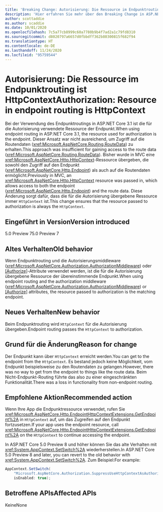```yaml
---
title: 'Breaking Change: Autorisierung: Die Ressource im Endpunktrouting ist HttpContext'
description: 'Hier erfahren Sie mehr über den Breaking Change in ASP.NET Core 5.0 mit dem Titel „Autorisierung: Die Ressource im Endpunktrouting ist HttpContext'
author: scottaddie
ms.author: scaddie
ms.date: 10/01/2020
ms.openlocfilehash: 7c5a77cb8999c60a7780b9b4f7ad2a1c79fd8310
ms.sourcegitcommit: d8020797a6657d0fbbdff362b80300815f682f94
ms.translationtype: HT
ms.contentlocale: de-DE
ms.lasthandoff: 11/24/2020
ms.locfileid: "95759544"
---
```

# <a name="authorization-resource-in-endpoint-routing-is-httpcontext"></a><span data-ttu-id="33777-103">Autorisierung: Die Ressource im Endpunktrouting ist HttpContext</span><span class="sxs-lookup"><span data-stu-id="33777-103">Authorization: Resource in endpoint routing is HttpContext</span></span>

<span data-ttu-id="33777-104">Bei der Verwendung des Endpunktroutings in ASP.NET Core 3.1 ist die für die Autorisierung verwendete Ressource der Endpunkt.</span><span class="sxs-lookup"><span data-stu-id="33777-104">When using endpoint routing in ASP.NET Core 3.1, the resource used for authorization is the endpoint.</span></span> <span data-ttu-id="33777-105">Dieser Ansatz war nicht ausreichend, um Zugriff auf die Routendaten (<xref:Microsoft.AspNetCore.Routing.RouteData>) zu erhalten.</span><span class="sxs-lookup"><span data-stu-id="33777-105">This approach was insufficient for gaining access to the route data (<xref:Microsoft.AspNetCore.Routing.RouteData>).</span></span> <span data-ttu-id="33777-106">Bisher wurde in MVC eine <xref:Microsoft.AspNetCore.Http.HttpContext>-Ressource übergeben, die sowohl den Zugriff auf den Endpunkt (<xref:Microsoft.AspNetCore.Http.Endpoint>) als auch auf die Routendaten ermöglicht.</span><span class="sxs-lookup"><span data-stu-id="33777-106">Previously in MVC, an <xref:Microsoft.AspNetCore.Http.HttpContext> resource was passed in, which allows access to both the endpoint (<xref:Microsoft.AspNetCore.Http.Endpoint>) and the route data.</span></span> <span data-ttu-id="33777-107">Diese Änderung sorgt dafür, dass die für die Autorisierung übergebene Ressource immer `HttpContext` ist.</span><span class="sxs-lookup"><span data-stu-id="33777-107">This change ensures that the resource passed to authorization is always the `HttpContext`.</span></span>

## <a name="version-introduced"></a><span data-ttu-id="33777-108">Eingeführt in Version</span><span class="sxs-lookup"><span data-stu-id="33777-108">Version introduced</span></span>

<span data-ttu-id="33777-109">5.0 Preview 7</span><span class="sxs-lookup"><span data-stu-id="33777-109">5.0 Preview 7</span></span>

## <a name="old-behavior"></a><span data-ttu-id="33777-110">Altes Verhalten</span><span class="sxs-lookup"><span data-stu-id="33777-110">Old behavior</span></span>

<span data-ttu-id="33777-111">Wenn Endpunktrouting und die Autorisierungsmiddleware (<xref:Microsoft.AspNetCore.Authorization.AuthorizationMiddleware>) oder [[Authorize]](xref:Microsoft.AspNetCore.Authorization.AuthorizeAttribute)-Attribute verwendet werden, ist die für die Autorisierung übergebene Ressource der übereinstimmende Endpunkt.</span><span class="sxs-lookup"><span data-stu-id="33777-111">When using endpoint routing and the authorization middleware (<xref:Microsoft.AspNetCore.Authorization.AuthorizationMiddleware>) or [[Authorize]](xref:Microsoft.AspNetCore.Authorization.AuthorizeAttribute) attributes, the resource passed to authorization is the matching endpoint.</span></span>

## <a name="new-behavior"></a><span data-ttu-id="33777-112">Neues Verhalten</span><span class="sxs-lookup"><span data-stu-id="33777-112">New behavior</span></span>

<span data-ttu-id="33777-113">Beim Endpunktrouting wird `HttpContext` für die Autorisierung übergeben.</span><span class="sxs-lookup"><span data-stu-id="33777-113">Endpoint routing passes the `HttpContext` to authorization.</span></span>

## <a name="reason-for-change"></a><span data-ttu-id="33777-114">Grund für die Änderung</span><span class="sxs-lookup"><span data-stu-id="33777-114">Reason for change</span></span>

<span data-ttu-id="33777-115">Der Endpunkt kann über `HttpContext` erreicht werden.</span><span class="sxs-lookup"><span data-stu-id="33777-115">You can get to the endpoint from the `HttpContext`.</span></span> <span data-ttu-id="33777-116">Es bestand jedoch keine Möglichkeit, vom Endpunkt beispielsweise zu den Routendaten zu gelangen.</span><span class="sxs-lookup"><span data-stu-id="33777-116">However, there was no way to get from the endpoint to things like the route data.</span></span> <span data-ttu-id="33777-117">Beim Nicht-Endpunkt-Routing führte das also zu einer eingeschränkten Funktionalität.</span><span class="sxs-lookup"><span data-stu-id="33777-117">There was a loss in functionality from non-endpoint routing.</span></span>

## <a name="recommended-action"></a><span data-ttu-id="33777-118">Empfohlene Aktion</span><span class="sxs-lookup"><span data-stu-id="33777-118">Recommended action</span></span>

<span data-ttu-id="33777-119">Wenn Ihre App die Endpunktressource verwendet, rufen Sie <xref:Microsoft.AspNetCore.Http.EndpointHttpContextExtensions.GetEndpoint%2A> in `HttpContext` auf, um das Zugreifen auf den Endpunkt fortzusetzen.</span><span class="sxs-lookup"><span data-stu-id="33777-119">If your app uses the endpoint resource, call <xref:Microsoft.AspNetCore.Http.EndpointHttpContextExtensions.GetEndpoint%2A> on the `HttpContext` to continue accessing the endpoint.</span></span>

<span data-ttu-id="33777-120">In ASP.NET Core 5.0 Preview 8 und höher können Sie das alte Verhalten mit <xref:System.AppContext.SetSwitch%2A> wiederherstellen.</span><span class="sxs-lookup"><span data-stu-id="33777-120">In ASP.NET Core 5.0 Preview 8 and later, you can revert to the old behavior with <xref:System.AppContext.SetSwitch%2A>.</span></span> <span data-ttu-id="33777-121">Zum Beispiel:</span><span class="sxs-lookup"><span data-stu-id="33777-121">For example:</span></span>

```csharp
AppContext.SetSwitch(
    "Microsoft.AspNetCore.Authorization.SuppressUseHttpContextAsAuthorizationResource",
    isEnabled: true);
```

## <a name="affected-apis"></a><span data-ttu-id="33777-122">Betroffene APIs</span><span class="sxs-lookup"><span data-stu-id="33777-122">Affected APIs</span></span>

<span data-ttu-id="33777-123">Keine</span><span class="sxs-lookup"><span data-stu-id="33777-123">None</span></span>

<!--

### Category

ASP.NET Core

### Affected APIs

Not detectable via API analysis

-->
